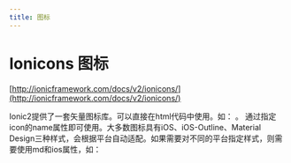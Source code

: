 ```yaml
---
title: 图标
---
```


# Ionicons 图标

[http://ionicframework.com/docs/v2/ionicons/](http://ionicframework.com/docs/v2/ionicons/)

Ionic2提供了一套矢量图标库。可以直接在html代码中使用。如： <ion-icon name="heart"></ion-icon>。
通过指定icon的name属性即可使用。大多数图标具有iOS、iOS-Outline、Material Design三种样式，会根据平台自动适配。如果需要对不同的平台指定样式，则需要使用md和ios属性，如： <ion-icon ios="logo-apple" md="logo-android"></ion-icon>


                      